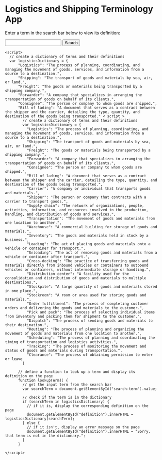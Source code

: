 
<!DOCTYPE html>
<html>

  <head>
    <title>Logistics and Shipping Terminology App</title>
  </head>

  <body>
    <h1>Logistics and Shipping Terminology App</h1>
    <p>Enter a term in the search bar below to view its definition:</p>
    <form>
      <input type="text" id="search-term">
      <input type="button" value="Search" onclick="lookupTerm()">
    </form>
    <p id="definition"></p>

    <script>
      // create a dictionary of terms and their definitions
      var logisticsDictionary = {
          "Logistics": "The process of planning, coordinating, and managing the movement of goods, services, and information from a source to a destination.",
          "Shipping": "The transport of goods and materials by sea, air, or land.",
          "Freight": "The goods or materials being transported by a shipping company.",
          "Forwarder": "A company that specializes in arranging the transportation of goods on behalf of its clients.",
          "Consignee": "The person or company to whom goods are shipped.",
          "Bill of lading": "A document that serves as a contract between the shipper and the carrier, detailing the type, quantity, and destination of the goods being transported." < script >
            // create a dictionary of terms and their definitions
            var logisticsDictionary = {
              "Logistics": "The process of planning, coordinating, and managing the movement of goods, services, and information from a source to a destination.",
              "Shipping": "The transport of goods and materials by sea, air, or land.",
              "Freight": "The goods or materials being transported by a shipping company.",
              "Forwarder": "A company that specializes in arranging the transportation of goods on behalf of its clients.",
              "Consignee": "The person or company to whom goods are shipped.",
              "Bill of lading": "A document that serves as a contract between the shipper and the carrier, detailing the type, quantity, and destination of the goods being transported.",
              "Carrier": "A company or individual that transports goods and materials.",
              "Shipper": "The person or company that contracts with a carrier to transport goods.",
              "Supply chain": "The network of organizations, people, activities, information, and resources involved in the production, handling, and distribution of goods and services.",
              "Transportation": "The movement of goods and materials from one location to another.",
              "Warehouse": "A commercial building for storage of goods and materials.",
              "Inventory": "The goods and materials held in stock by a business.",
              "Loading": "The act of placing goods and materials onto a vehicle or container for transport.",
              "Unloading": "The act of removing goods and materials from a vehicle or container after transport.",
              "Cross-docking": "The practice of transferring goods and materials directly from inbound vehicles or containers to outbound vehicles or containers, without intermediate storage or handling.",
              "Distribution center": "A facility used for the consolidation and distribution of goods and materials to multiple destinations.",
              "Stockpile": "A large quantity of goods and materials stored in one place.",
              "Stockroom": "A room or area used for storing goods and materials.",
              "Order fulfillment": "The process of completing customer orders and delivering the goods and materials to the customer.",
              "Pick and pack": "The process of selecting individual items from inventory and packing them for shipment to the customer.",
              "Dispatch": "The process of sending goods and materials to their destination.",
              "Routing": "The process of planning and organizing the movement of goods and materials from one location to another.",
              "Scheduling": "The process of planning and coordinating the timing of transportation and logistics activities.",
              "Tracking": "The process of monitoring the movement and status of goods and materials during transportation.",
              "Clearance": "The process of obtaining permission to enter or leave
            }

          // define a function to look up a term and display its definition on the page
          function lookupTerm() {
            // get the input term from the search bar
            var searchTerm = document.getElementById("search-term").value;

            // check if the term is in the dictionary
            if (searchTerm in logisticsDictionary) {
              // if it is, display the corresponding definition on the page
              document.getElementById("definition").innerHTML = logisticsDictionary[searchTerm];
            } else {
              // if it isn't, display an error message on the page
              document.getElementById("definition").innerHTML = "Sorry, that term is not in the dictionary.";
            }
          }

    </script>
  </body>

</html>
